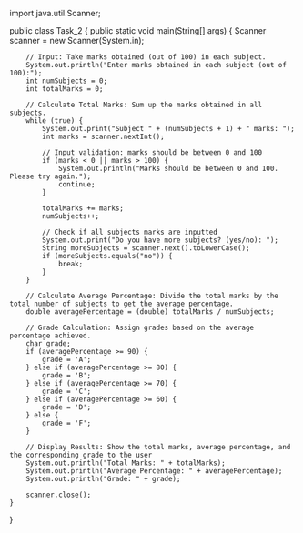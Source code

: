 

import java.util.Scanner;

public class Task_2 {
    public static void main(String[] args) {
        Scanner scanner = new Scanner(System.in);

        // Input: Take marks obtained (out of 100) in each subject.
        System.out.println("Enter marks obtained in each subject (out of 100):");
        int numSubjects = 0;
        int totalMarks = 0;

        // Calculate Total Marks: Sum up the marks obtained in all subjects.
        while (true) {
            System.out.print("Subject " + (numSubjects + 1) + " marks: ");
            int marks = scanner.nextInt();

            // Input validation: marks should be between 0 and 100
            if (marks < 0 || marks > 100) {
                System.out.println("Marks should be between 0 and 100. Please try again.");
                continue;
            }

            totalMarks += marks;
            numSubjects++;

            // Check if all subjects marks are inputted
            System.out.print("Do you have more subjects? (yes/no): ");
            String moreSubjects = scanner.next().toLowerCase();
            if (moreSubjects.equals("no")) {
                break;
            }
        }

        // Calculate Average Percentage: Divide the total marks by the total number of subjects to get the average percentage.
        double averagePercentage = (double) totalMarks / numSubjects;

        // Grade Calculation: Assign grades based on the average percentage achieved.
        char grade;
        if (averagePercentage >= 90) {
            grade = 'A';
        } else if (averagePercentage >= 80) {
            grade = 'B';
        } else if (averagePercentage >= 70) {
            grade = 'C';
        } else if (averagePercentage >= 60) {
            grade = 'D';
        } else {
            grade = 'F';
        }

        // Display Results: Show the total marks, average percentage, and the corresponding grade to the user
        System.out.println("Total Marks: " + totalMarks);
        System.out.println("Average Percentage: " + averagePercentage);
        System.out.println("Grade: " + grade);

        scanner.close();
    }
}
